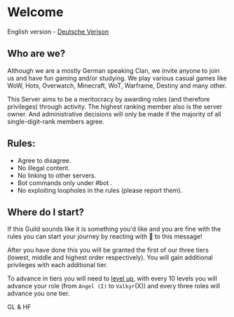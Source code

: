 # Welcome

English version - [Deutsche Verison](https://github.com/V-a-k-y-r-i-e/server-docs)

## **Who are we?**

Although we are a mostly German speaking Clan, we invite anyone to join us and have fun gaming and/or studying.
We play various casual games like WoW, Hots, Overwatch, Minecraft, WoT, Warframe, Destiny and many other.

This Server aims to be a meritocracy by awarding roles (and therefore privileges) through activity.
The highest ranking member also is the server owner. And administrative decisions will only be made if the majority of all single-digit-rank members agree.

## **Rules:**

- Agree to disagree.
- No illegal content.
- No linking to other servers.
- Bot commands only under #bot .
- No exploiting loopholes in the rules (please report them).

## Where do I start?

If this Guild sounds like it is something you'd like and you are fine with the rules you can start your journey by reacting with 🚀 to this message!

After you have done this you will be granted the first of our three tiers (lowest, middle and highest order respectively). You will gain additional privileges with each additional tier.

To advance in tiers you will need to [level up](https://github.com/Sntx626/Yggdrasil-Experience/blob/yggdrasil/README.md), with every 10 levels you will advance your role (from `Angel (I)` to `Valkyr`(X)) and every three roles will advance you one tier.

GL & HF
